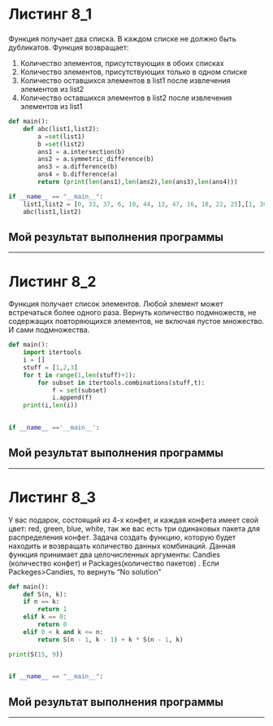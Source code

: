 # Листинг 8_1

###  
Функция получает два списка. В каждом списке не должно быть дубликатов.
Функция возвращает:
1) Количество элементов, присутствующих в обоих списках
2) Количество элементов, присутствующих только в одном списке
3) Количество оставшихся элементов в list1 после извлечения элементов из list2
4) Количество оставшихся элементов в list2 после извлечения элементов из list1

```py
def main():
    def abc(list1,list2):
        a =set(list1)
        b =set(list2)
        ans1 = a.intersection(b)
        ans2 = a.symmetric_difference(b)
        ans3 = a.difference(b)
        ans4 = b.difference(a)
        return (print(len(ans1),len(ans2),len(ans3),len(ans4)))

if __name__ == "__main__":
    list1,list2 = [0, 33, 37, 6, 10, 44, 13, 47, 16, 18, 22, 25],[1, 38, 48, 8, 41, 7, 12, 47, 16, 40, 20, 23, 25]
    abc(list1,list2)
```
## Мой результат выполнения программы

____

# Листинг 8_2

Функция получает список элементов. Любой элемент может встречаться более одного раза.
Вернуть количество подмножеств, не содержащих повторяющихся элементов, не включая пустое множество. И сами подмножества.

```py
def main():
    import itertools
    i = []
    stuff = [1,2,3]
    for t in range(1,len(stuff)+1):
        for subset in itertools.combinations(stuff,t):
            f = set(subset)
            i.append(f)
    print(i,len(i))

   
if __name__ =='__main__':
```
## Мой результат выполнения программы

____

# Листинг 8_3

У вас подарок, состоящий из 4-х конфет, и каждая конфета имеет свой цвет: red, green, blue, white, так же вас есть три одинаковых пакета для распределения конфет.
Задача создать функцию, которую будет находить и возвращать количество данных комбинаций. Данная функция принимает два целочисленных аргументы: Candies (количество конфет) и Packages(количество пакетов) .  Если Packeges>Candies, то вернуть “No solution”

```py
def main():
    def S(n, k):
    if n == k:
        return 1
    elif k == 0:
        return 0
    elif 0 < k and k <= n:
        return S(n - 1, k - 1) + k * S(n - 1, k)

print(S(15, 9))
    

if __name__ == "__main__":
```
## Мой результат выполнения программы

____

